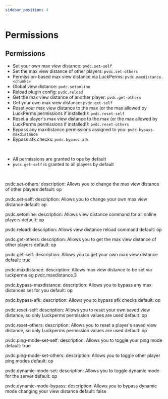 ```yaml
---
sidebar_position: 4
---
```


# Permissions

## **Permissions**
- Set your own max view distance: `pvdc.set-self`
- Set the max view distance of other players: `pvdc.set-others`
- Permission-based max view distance via LuckPerms: `pvdc.maxdistance.<chunks>`
- Global view distance: `pvdc.setonline`
- Reload plugin config: `pvdc.reload`
- Get the max view distance of another player: `pvdc.get-others`
- Get your own max view distance: `pvdc.get-self`
- Reset your max view distance to the max (or the max allowed by LuckPerms permissions if installed!): `pvdc.reset-self`
- Reset a player's max view distance to the max (or the max allowed by LuckPerms permissions if installed!): `pvdc.reset-others`
- Bypass any maxdistance permissions assigned to you: `pvdc.bypass-maxdistance`
- Bypass afk checks: `pvdc.bypass-afk`

<br />

- All permissions are granted to ops by default
- `pvdc.get-self` is granted to all players by default

<br />

  pvdc.set-others:
    description: Allows you to change the max view distance of other players
    default: op

  pvdc.set-self:
    description: Allows you to change your own max view distance
    default: op

  pvdc.setonline:
    description: Allows view distance command for all online players
    default: op

  pvdc.reload:
    description: Allows view distance reload command
    default: op

  pvdc.get-others:
    description: Allows you to get the max view distance of other players
    default: op

  pvdc.get-self:
    description: Allows you to get your own max view distance
    default: true

  pvdc.maxdistance:
    description: Allows max view distance to be set via luckperms eg pvdc.maxdistance.3

  pvdc.bypass-maxdistance:
    description: Allows you to bypass any max distances set for you
    default: op

  pvdc.bypass-afk:
    description: Allows you to bypass afk checks
    default: op

  pvdc.reset-self:
    description: Allows you to reset your own saved view distance, so only Luckperms permission values are used
    default: op

  pvdc.reset-others:
    description: Allows you to reset a player's saved view distance, so only Luckperms permission values are used
    default: op

  pvdc.ping-mode-set-self:
    description: Allows you to toggle your ping mode
    default: true

  pvdc.ping-mode-set-others:
    description: Allows you to toggle other player ping modes
    default: op

  pvdc.dynamic-mode-set:
    description: Allows you to toggle dynamic mode for the server
    default: op

  pvdc.dynamic-mode-bypass:
    description: Allows you to bypass dynamic mode changing your view distance
    default: false